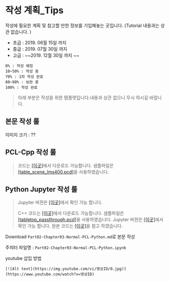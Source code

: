 # 작성 계획\_Tips

작성에 필요한 계획 및 참고할 만한 정보를 기입해놓는 곳입니다. \(Tutorial 내용과는 상관 없습니다. \)

* 초급 : 2019. 06월 15일 까지 
* 중급 : 2019. 07월 30일 까지 
* 고급 : ~~2019. 12월 30일 까지 ~~

```text
0% : 작성 예정 
10~50% : 작성 중 
70% : 1차 작성 완료 
80~90% : 보완 중
100% : 작성 완료
```

> 아래 부분은 작성을 위한 템플렛입니다.내용과 상관 없으니 무시 하시길 바랍니다.

## 본문 작성 룰

이미지 크기 : ??

## PCL-Cpp 작성 룰

> 코드는 [\[이곳\]](https://github.com/adioshun/gitBook_Tutorial_PCL/blob/master/Beginner/Part01-Chapter02-PCL-Cpp.cpp)에서 다운로드 가능합니다. 샘플파일은 [\[table\_scene\_lms400.pcd\]](https://raw.githubusercontent.com/adioshun/gitBook_Tutorial_PCL/master/Beginner/sample/table_scene_lms400.pcd%20)을 사용하였습니다.

## Python Jupyter 작성 룰

> Jupyter 버젼은 [\[이곳\]](https://github.com/adioshun/gitBook_Tutorial_PCL/blob/master/Beginner/Part01-Chapter01-PCL-Python.ipynb)에서 확인 가능 합니다.
>
> C++ 코드는 [\[이곳\]](https://github.com/adioshun/gitBook_Tutorial_PCL/blob/master/Beginner/Part01-Chapter05-PCL-Cpp.cpp)에서 다운로드 가능합니다. 샘플파일은 [\[tabletop\_passthrough.pcd\]](https://raw.githubusercontent.com/adioshun/gitBook_Tutorial_PCL/master/Beginner/sample/tabletop_passthrough.pcd)을 사용하였습니다. Jupyter 버젼은 [\[이곳\]](https://github.com/adioshun/gitBook_Tutorial_PCL/blob/master/Beginner/Part01-Chapter05-PCL-Python.ipynb)에서 확인 가능 합니다. 원본 코드는 [\[이곳\]](https://github.com/strawlab/python-pcl/blob/master/examples/official/Segmentation/Plane_model_segmentation.py)을 참고 하였습니다.

Download `Part02-Chapter03-Normal-PCL-Python.md`로 본문 작성

주피터 파일명 : `Part02-Chapter03-Normal-PCL-Python.ipynb`

youtube 삽입 방법

```text
[![Alt text](https://img.youtube.com/vi/영상ID/0.jpg)](https://www.youtube.com/watch?v=영상ID)
```

